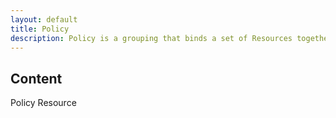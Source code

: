 ```yaml
---
layout: default
title: Policy
description: Policy is a grouping that binds a set of Resources together under a session or key within the HBX.
---
```


## Content ##
Policy Resource